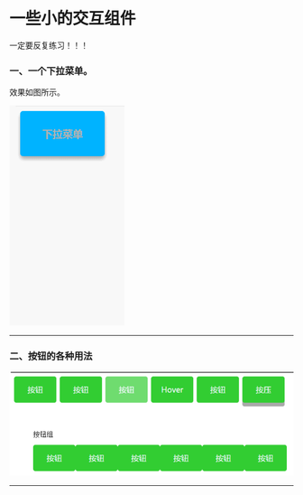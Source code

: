 <h1>一些小的交互组件</h1>
<p>一定要反复练习！！！</p>
<h3>一、一个下拉菜单。</h3>
<p>效果如图所示。</p>
<img src="https://raw.githubusercontent.com/seven810436/little-interaction/master/dropdowm-menu/GIF.gif"><hr>
<h3>二、按钮的各种用法</h3>
<img src="https://github.com/seven810436/little-interaction/blob/master/button/GIF6.gif"><hr>
